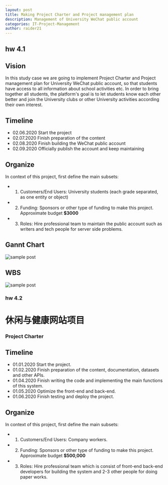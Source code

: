 ```yaml
---
layout: post
title: Making Project Charter and Project management plan
description: Management of University WeChat public account
categories: IT-Project-Management
author: raider21
--- 
```

## hw 4.1
## Vision  
In this study case we are going to implement Project Charter and Project management plan for University WeChat public account, so that students have access to all information about school activities etc. In order to bring together all students, the platform's goal is to let students know each other better and join the University clubs or other University activities according their own interest.  

## Timeline  
- 02.06.2020 Start the project  
- 02.07.2020 Finish preparation of the content  
- 02.08.2020 Finish building the WeChat public account    
- 02.09.2020 Officially publish the account and keep maintaining   

## Organize    
In context of this project, first define the main subsets:  
- 1. Customers/End Users: University students (each grade separated, as one entity or object)  
- 2. Funding: Sponsors or other type of funding to make this project. Approximate budget **$3000**    
- 3. Roles: Hire professional team to maintain the public account such as writers and tech people for server side problems.  

## Gannt Chart  
![sample post]({{site.baseurl}}/images/gannt.png)    

## WBS  
![sample post]({{site.baseurl}}/images/wbs.png)    

### hw 4.2  
# 休闲与健康网站项目  
### Project Charter  
## Timeline  
- 01.01.2020 Start the project.    
- 01.02.2020 Finish preparation of the content, documentation, datasets and other APIs.  
- 01.04.2020 Finish writing the code and implementing the main functions of this system.      
- 01.05.2020 Optimize the front-end and back-end.  
- 01.06.2020 Finish testing and deploy the project.     

## Organize    
In context of this project, first define the main subsets:  
- 1. Customers/End Users: Company workers.  
- 2. Funding: Sponsors or other type of funding to make this project. Approximate budget **$500,000**    
- 3. Roles: Hire professional team which is consist of front-end back-end developers for building the system and 2-3 other people for doing paper works.  






